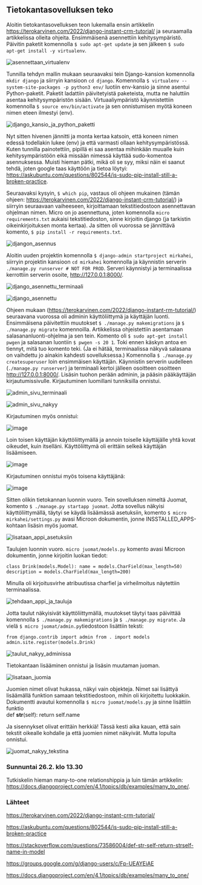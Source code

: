 ## Tietokantasovelluksen teko 

Aloitin tietokantasovelluksen teon lukemalla ensin artikkelin https://terokarvinen.com/2022/django-instant-crm-tutorial/ ja seuraamalla artikkelissa olleita ohjeita. 
Ensimmäisenä asennettiin kehitysympäristö. Päivitin paketit komennolla `$ sudo apt-get update` ja sen jälkeen `$ sudo apt-get install -y virtualenv`. 

![asennettaan_virtualenv](https://user-images.githubusercontent.com/82024427/220134820-6f4b4a8b-c5a4-4353-9736-294270649496.png)

Tunnilla tehdyn mallin mukaan seuraavaksi tein Django-kansion komennolla `mkdir django` ja siirryin kansioon `cd django`. Komennolla `$ virtualenv --system-site-packages -p python3 env/` 
luotiin env-kansio ja sinne asentui Python-paketit. Paketit ladattiin päivitetyistä paketeista, mutta ne haluttiin asentaa kehitysympäristön sisään. Virtuaaliympäristö käynnistettiin
komennolla `$ source env/bin/activate` ja sen onnistumisen myötä koneen nimen eteen ilmestyi (env). 

![django_kansio_ja_python_paketti](https://user-images.githubusercontent.com/82024427/220138447-debaddde-160a-48ce-b407-050aa0fe48a4.png)

Nyt sitten hivenen jännitti ja monta kertaa katsoin, että koneen nimen edessä todellakin lukee (env) ja että varmasti ollaan kehitysympäristössä. Kuten tunnilla painotettiin, pipillä ei saa asentaa
mihinkään muualle kuin kehitysympäristöön eikä missään nimessä käyttää sudo-komentoa asennuksessa. Muisti hieman pätki, mikä oli se syy, miksi näin ei saanut tehdä, joten google taas käyttöön ja tietoa löytyi: 
https://askubuntu.com/questions/802544/is-sudo-pip-install-still-a-broken-practice. 

Seuraavaksi kysyin, `$ which pip`, vastaus oli ohjeen mukainen (tämän ohjeen: https://terokarvinen.com/2022/django-instant-crm-tutorial/) ja siirryin seuraavaan vaiheeseen, kirjoittamaan 
tekstitiedostoon asennettavan ohjelman nimen. Micro on jo asennettuna, joten komennolla `micro requirements.txt` aukaisi tekstitiedoston, sinne kirjoitin django (ja tarkistin oikeinkirjoituksen monta kertaa).
Ja sitten oli vuorossa se jännittävä komento, `$ pip install -r requirements.txt`. 

![djangon_asennus](https://user-images.githubusercontent.com/82024427/220142660-ad19cc09-764d-4558-b138-19edb5088d97.png)

Aloitin uuden projektin komennolla `$ django-admin startproject mirkahei`, siirryin projektin kansioon `cd mirkahei` komennolla ja käynnistin serverin `./manage.py runserver # NOT FOR PROD`. Serveri käynnistyi ja terminaalissa kerrottiin serverin osoite, http://127.0.0.1:8000/. 

![django_asennettu_terminaali](https://user-images.githubusercontent.com/82024427/220144758-9d67514a-cc0d-4968-b2e8-e33f15d56aea.png)

![django_asennettu](https://user-images.githubusercontent.com/82024427/220144807-5270e99b-b24f-4921-bc48-608c83e70efe.png)

Ohjeen mukaan (https://terokarvinen.com/2022/django-instant-rm-tutorial/) seuraavana vuorossa oli adminin käyttöliittymä ja käyttäjän luonti. Ensimmäisena päivitettiin muutokset `$ ./manage.py makemigrations` ja `$ ./manage.py migrate` komennoilla. Artikkelissa ohjeistettiin asentamaan salasananluonti-ohjelma ja sen tein. Komento oli `$ sudo apt-get install pwgen` ja salasanan luontiin `$ pwgen -s 20 1`. Toki ennen käskyn antoa en tiennyt, mitä tuo komento teki. (Ja ei hätää, terminaalissa näkyvä salasana on vaihdettu jo ainakin kahdesti sovelluksessa.) Komennolla `$ ./manage.py createsuperuser` loin ensimmäisen käyttäjän. Käynnistin serverin uudelleen (`./manage.py runserver`) ja terminaali kertoi jälleen osoitteen osoitteen http://127.0.0.1:8000/. Lisäsin tuohon perään adminin, ja pääsin pääkäyttäjän kirjautumissivulle. Kirjautuminen luomillani tunniksilla onnistui. 

![admin_sivu_terminaali](https://user-images.githubusercontent.com/82024427/220147494-ab079e74-8147-4d3e-b679-38fce327b6f3.png)

![admin_sivu_nakyy](https://user-images.githubusercontent.com/82024427/220147575-e18f3295-575e-4a10-9ff2-75d89e4c27fd.png)

Kirjautuminen myös onnistui: 

![image](https://user-images.githubusercontent.com/82024427/220147808-60357832-014e-441f-8581-d29fe5c11702.png)

Loin toisen käyttäjän käyttöliittymällä ja annoin toiselle käyttäjälle yhtä kovat oikeudet, kuin itselläni. Käyttöliittymä oli erittäin selkeä käyttäjän lisäämiseen. 

![image](https://user-images.githubusercontent.com/82024427/220148127-3de0be61-c27f-49d8-85be-459af469c53a.png)

Kirjautuminen onnistui myös toisena käyttäjänä: 

![image](https://user-images.githubusercontent.com/82024427/220148400-725fceb0-c904-4e7f-8349-16d9cb90f017.png)

Sitten olikin tietokannan luonnin vuoro. Tein sovelluksen nimeltä Juomat, komento `$ ./manage.py startapp juomat`. Jotta sovellus näkyisi käyttöliittymällä, täytyi se käydä lisäämässä asetuksiin, komento `$ micro mirkahei/settings.py` avasi Microon dokumentin, jonne INSSTALLED_APPS-kohtaan lisäsin myös juomat. 

![lisataan_appi_asetuksiin](https://user-images.githubusercontent.com/82024427/220149272-bb3c3445-989b-4ee7-893b-27e2f076fff0.png)

Taulujen luonnin vuoro. `micro juomat/models.py` komento avasi Microon dokumentin, jonne kirjoitin luokan tiedot:

`class Drink(models.Model):
    name = models.CharField(max_length=50)
    description = models.CharField(max_length=200)`
 
 Minulla oli kirjoitusvirhe atribuutissa charfiel ja virheilmoitus näytettiin terminaalissa. 
 
 ![tehdaan_appi_ja_tauluja](https://user-images.githubusercontent.com/82024427/220151482-2ad4b273-e967-430a-bf5f-17f9621c080d.png)
 
 Jotta taulut näkyisivät käyttöliittymällä, muutokset täytyi taas päivittää komennolla `$ ./manage.py makemigrations` ja `$ ./manage.py migrate`. Ja vielä `$ micro juomat/admin.py`tiedostoon lisättiin teksti: 
 
 `from django.contrib import admin
from . import models
admin.site.register(models.Drink)`

![taulut_nakyy_adminissa](https://user-images.githubusercontent.com/82024427/220154439-aff25520-3019-401a-bc41-259b668cdfec.png)

Tietokantaan lisääminen onnistui ja lisäsin muutaman juoman. 

![lisataan_juomia](https://user-images.githubusercontent.com/82024427/220154722-698edc08-8686-4c99-a1d2-ddaa41346bd2.png)

Juomien nimet olivat hukassa, näkyi vain objekteja. Nimet sai lisättyä lisäämällä funktion samaan tekstitiedostoon, mihin oli kirjoitettu luokkakin. Dokumentti avautui komennolla `$ micro juomat/models.py` ja sinne lisättiin funktio  
def __str__(self):
        return self.name
        
Ja sisennykset olivat erittäin herkkiä! Tässä kesti aika kauan, että sain tekstit oikealle kohdalle ja että juomien nimet näkyivät. Mutta lopulta onnistui. 

![juomat_nakyy_tekstina](https://user-images.githubusercontent.com/82024427/220155413-6eb7a5e5-e605-45b4-8e87-93b164c36272.png)

### Sunnuntai 26.2. klo 13.30

Tutkiskelin hieman many-to-one relationshippia ja luin tämän artikkelin: https://docs.djangoproject.com/en/4.1/topics/db/examples/many_to_one/. 


### Lähteet

https://terokarvinen.com/2022/django-instant-crm-tutorial/

https://askubuntu.com/questions/802544/is-sudo-pip-install-still-a-broken-practice

https://stackoverflow.com/questions/73586004/def-str-self-return-strself-name-in-model

https://groups.google.com/g/django-users/c/Fp-UEAYEiAE 

https://docs.djangoproject.com/en/4.1/topics/db/examples/many_to_one/


















